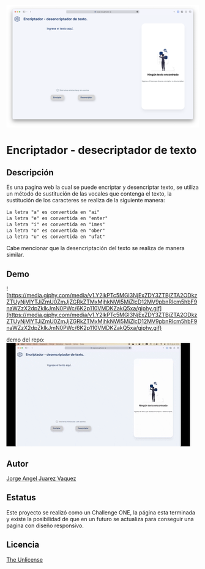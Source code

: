 ![Screenshot](/img/screenshot.png)

# **Encriptador - desecriptador de texto**

## **Descripción**

Es una pagina web la cual se puede encriptar y desencriptar texto, se utiliza un método de sustitución de las vocales que contenga el texto, la sustitución de los caracteres se realiza de la siguiente manera:

```
La letra "a" es convertida en "ai"
La letra "e" es convertida en "enter"
La letra "i" es convertida en "imes"
La letra "o" es convertida en "ober"
La letra "u" es convertida en "ufat"
```

Cabe mencionar que la desencriptación del texto se realiza de manera similar.

## **Demo**

![https://media.giphy.com/media/v1.Y2lkPTc5MGI3NjExZDY3ZTBjZTA2ODkzZTUyNjVlYTJiZmU0ZmJjZGRkZTMxMjhkNWI5MiZlcD12MV9pbnRlcm5hbF9naWZzX2dpZklkJmN0PWc/6K2p110VMDKZakQ5xa/giphy.gif](https://media.giphy.com/media/v1.Y2lkPTc5MGI3NjExZDY3ZTBjZTA2ODkzZTUyNjVlYTJiZmU0ZmJjZGRkZTMxMjhkNWI5MiZlcD12MV9pbnRlcm5hbF9naWZzX2dpZklkJmN0PWc/6K2p110VMDKZakQ5xa/giphy.gif)

demo del repo:
![demo](/img/demo.gif)

## **Autor**

[Jorge Angel Juarez Vaquez](https://github.com/jorge-jrzz)

## **Estatus**

Este proyecto se realizó como un Challenge ONE, la página esta terminada y existe la posibilidad de que en un futuro se actualiza para conseguir una pagina con diseño responsivo.

## **Licencia**

[The Unlicense](https://unlicense.org)
